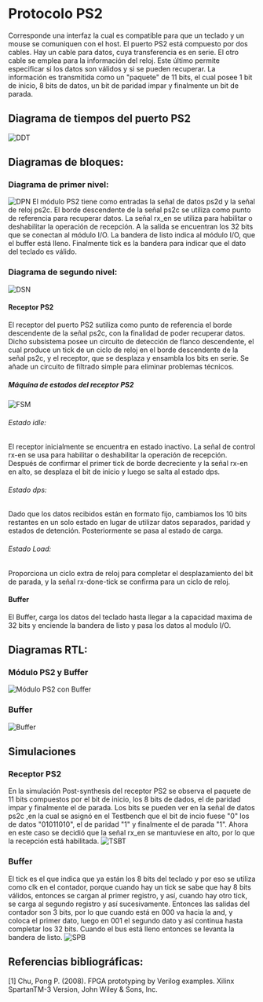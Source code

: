 # Protocolo PS2
Corresponde una interfaz la cual es compatible para que un teclado y un mouse se comuniquen con el host. El puerto PS2 está compuesto por  dos cables. Hay un cable  para datos, cuya transferencia es en serie. El otro cable se emplea para la información del reloj. Este último permite especificar si los datos son válidos y si se pueden recuperar. La información es transmitida como un "paquete" de 11 bits, el cual posee 1 bit de inicio, 8 bits de datos, un bit de paridad impar y finalmente un bit de parada.
## Diagrama de tiempos del puerto PS2
![DDT](https://github.com/MIVR1296/ProtocoloPS2/blob/master/Diagramas/DTPS2.png)
## Diagramas de bloques:
### Diagrama de primer nivel: 
![DPN](https://github.com/MIVR1296/ProtocoloPS2/blob/master/Diagramas/DPN.png)
El módulo PS2 tiene como entradas  la señal de datos ps2d y la señal de reloj ps2c. El borde descendente de la señal ps2c se utiliza como punto de referencia para recuperar datos. La señal rx_en se utiliza para habilitar o deshabilitar la operación de recepción. 
A la salida se encuentran los 32 bits que se conectan al módulo I/O. La bandera de listo indica al módulo I/O, que el buffer está lleno. Finalmente tick es la bandera para indicar que el dato del teclado es válido.
### Diagrama de segundo nivel:
![DSN](https://github.com/MIVR1296/ProtocoloPS2/blob/master/Diagramas/DSNPS2.png)
#### Receptor PS2
El receptor del puerto PS2  sutiliza como punto de referencia el borde descendente de la señal ps2c, con la finalidad de poder recuperar datos. Dicho subsistema posee un circuito de detección de flanco descendente, el cual produce un tick de un ciclo de reloj en el borde descendente de la señal ps2c, y el receptor, que se desplaza y ensambla los bits en serie. Se añade un circuito de filtrado simple para eliminar problemas técnicos. 
##### Máquina de estados del receptor PS2 
![FSM](https://github.com/MIVR1296/ProtocoloPS2/blob/master/Diagramas/FSM_PS2.png)
###### Estado idle:
 El receptor inicialmente se encuentra en estado inactivo. La señal de control  rx-en  se usa para habilitar o deshabilitar la operación de recepción. Después de confirmar el primer tick de borde decreciente y la señal rx-en en alto,  se desplaza  el bit de inicio y luego se salta al estado dps.
 ###### Estado dps:
Dado que los datos recibidos están en formato fijo, cambiamos los 10 bits restantes en un solo estado en lugar de utilizar datos separados, paridad y estados de detención. Posteriormente se pasa al estado de carga.
###### Estado Load:
Proporciona un ciclo extra de reloj para completar el desplazamiento del bit de parada, y la señal rx-done-tick se confirma para un ciclo de reloj.
#### Buffer
El Buffer, carga los datos del teclado hasta llegar a la capacidad maxima de 32 bits y enciende la bandera de listo y pasa los datos al modulo I/O. 
## Diagramas RTL:
### Módulo PS2 y Buffer
![Módulo PS2 con Buffer](https://github.com/MIVR1296/ProtocoloPS2/blob/master/Diagramas/TOPPS2.png)
### Buffer
![Buffer](https://github.com/MIVR1296/ProtocoloPS2/blob/master/Diagramas/buffer.png)
## Simulaciones
### Receptor PS2
En la simulación Post-synthesis del receptor PS2 se observa el paquete de 11 bits compuestos por el bit de inicio, los 8 bits de dados, el de paridad impar y finalmente el de parada. Los bits se pueden ver en la señal de datos ps2c ,en la cual se asignó en el Testbench que el bit de incio fuese "0" los de datos "01011010", el de paridad "1" y finalmente el de parada "1". Ahora en este caso se decidió que la señal rx_en se mantuviese en alto, por lo que la recepción está habilitada.
![TSBT](https://github.com/MIVR1296/ProtocoloPS2/blob/master/Diagramas/TSBT.png)
### Buffer
El tick es el que indica que ya están los 8 bits del teclado y por eso se utiliza como clk en el contador, porque cuando hay un tick se sabe que hay 8 bits válidos, entonces se cargan al primer registro, y así, cuando hay otro tick, se carga al segundo registro y así sucesivamente. Entonces las salidas del contador son 3 bits, por lo que cuando está en 000 va hacia la and, y coloca el primer dato, luego en 001 el segundo dato y así continua hasta completar los 32 bits. Cuando el bus está lleno entonces se levanta la bandera de listo.
![SPB](https://github.com/MIVR1296/ProtocoloPS2/blob/master/Diagramas/SPB.png)


## Referencias bibliográficas:
[1]  Chu, Pong P. (2008). FPGA prototyping by Verilog examples. Xilinx SpartanTM-3 Version, John Wiley & Sons, Inc.
